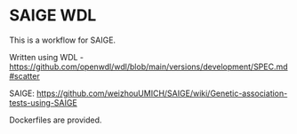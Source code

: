 # SAIGE WDL

This is a workflow for SAIGE.

Written using WDL - https://github.com/openwdl/wdl/blob/main/versions/development/SPEC.md#scatter

SAIGE: https://github.com/weizhouUMICH/SAIGE/wiki/Genetic-association-tests-using-SAIGE

Dockerfiles are provided.
